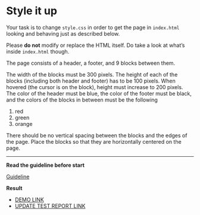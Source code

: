 # Style it up

Your task is to change `style.css` in order to get the page in `index.html`
looking and behaving just as described below.

Please **do not** modify or replace the HTML itself. Do take a look at what’s
inside `index.html` though.

The page consists of a header, a footer, and 9 blocks between them.

The width of the blocks must be 300 pixels. The height of each of the blocks
(including both header and footer) has to be 100 pixels. When hovered (the
cursor is on the block), height must increase to 200 pixels.
The color of the header must be blue, the color of the footer must be black, and
the colors of the blocks in between must be the following
1. red
1. green
1. orange

There should be no vertical spacing between the blocks and the edges of the
page. Place the blocks so that they are horizontally centered on the page.

---
**Read the guideline before start**

[Guideline](https://mate-academy.github.io/layout_task-guideline/)

**Result**

- [DEMO LINK](https://artemmarkevych1.github.io/layout_style-it-up/)
- [UPDATE TEST REPORT LINK](https://artemmarkevych1.github.io/layout_style-it-up/report/html_report/)

